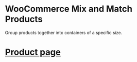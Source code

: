 # WooCommerce Mix and Match Products
Group products together into containers of a specific size.

# [Product page](https://woocommerce.com/products/woocommerce-mix-and-match-products/)
